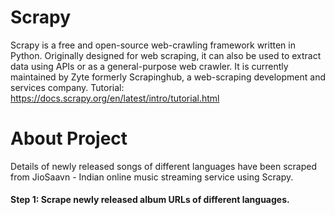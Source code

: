# Scrapy
Scrapy is a free and open-source web-crawling framework written in Python. Originally designed for web scraping, it can also be used to extract data using APIs or as a general-purpose web crawler. It is currently maintained by Zyte formerly Scrapinghub, a web-scraping development and services company.
Tutorial: https://docs.scrapy.org/en/latest/intro/tutorial.html

# About Project
Details of newly released songs of different languages have been scraped from JioSaavn - Indian online music streaming service using Scrapy.
#### Step 1: Scrape newly released album URLs of different languages.

